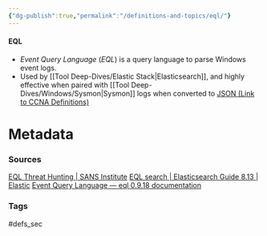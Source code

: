 ```yaml
---
{"dg-publish":true,"permalink":"/definitions-and-topics/eql/"}
---
```


#### EQL
- *Event Query Language* (*EQL*) is a query language to parse Windows event logs.
- Used by [[Tool Deep-Dives/Elastic Stack\|Elasticsearch]], and highly effective when paired with [[Tool Deep-Dives/Windows/Sysmon\|Sysmon]] logs when converted to [JSON (Link to CCNA Definitions)](https://ccnadefinitions.com/ccna/20-definitions/json/)






# Metadata

### Sources
[EQL Threat Hunting | SANS Institute](https://www.sans.org/blog/eql-threat-hunting/)
[EQL search | Elasticsearch Guide 8.13 | Elastic](https://www.elastic.co/guide/en/elasticsearch/reference/current/eql.html)
[Event Query Language — eql 0.9.18 documentation](https://eql.readthedocs.io/en/latest/#)
### Tags
#defs_sec 